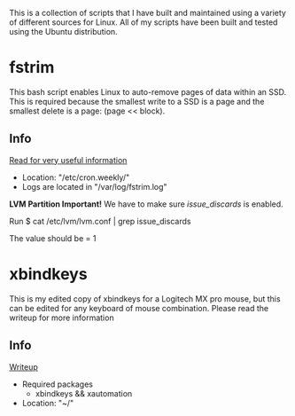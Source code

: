 This is a collection of scripts that I have built and maintained using a variety of different sources for Linux. All of my scripts have been built and tested using the Ubuntu distribution.

# fstrim
This bash script enables Linux to auto-remove pages of data within an SSD. This is required because the smallest write to a SSD is a page and the smallest delete is a page: (page << block).

## Info


[Read for very useful information ](http://blog.neutrino.es/2013/howto-properly-activate-trim-for-your-ssd-on-linux-fstrim-lvm-and-dmcrypt/)
- Location: "/etc/cron.weekly/"
- Logs are located in "/var/log/fstrim.log"

**LVM Partition Important!**
We have to make sure *issue_discards* is enabled.

Run $ cat /etc/lvm/lvm.conf | grep issue_discards

The value should be = 1

# xbindkeys
This is my edited copy of xbindkeys for a Logitech MX pro mouse, but this can be edited for any keyboard of mouse combination. Please read the writeup for more information 

## Info

[Writeup ](http://kd8bny.blogspot.com/2013/12/become-key-binding-pro-using-xbindkeys.html)

- Required packages
  - xbindkeys && xautomation
- Location: "~/"

